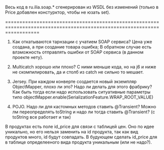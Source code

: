 Весь код в ru.ilia.soap.* сгенерирован из WSDL без изменений (только в Price добавлен констурктор, чтобы не юзать set).

========================================================================================================================
1. Как откатываются тарнзации с учатием SOAP сервиса? Цена уже создана, а при создание товара ошибка; В обратном случае есть
влзможность отправлять ошибки от SOAP сервиса (в данном проекте нету).

2. Multicatch хорошо или плохо? С ними меньше кода, но на j6 и ниже не скомпилировать, да и столб из catch не сильно то мешает.

3. Jersey. При каждом конверте создается новый экземпляр ObjectMapper, плохо ли это? Надо ли делать для этого фрабрику?
Как быть тогда если надо использовать ситуативные параметры типо objectMapper.enable(SerializationFeature.WRAP_ROOT_VALUE)

4. POJO. Надо ли для кастомных методов ставить @Transient? Можно лм переопределять toString и надо ли тогда ставить @Transient? (с toString все работает и так)


В продуктах есть поле id_price для связи с таблицей цен. Оно по идее уникально, но его нельзя заменить на id продукта,
так как вид продуктов много, id будут совпадать. В будующем сделать id_price для в таблице определееного вида продукта
уникальным (или не надо?).